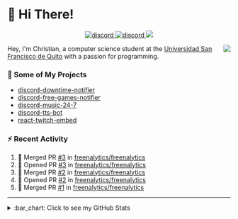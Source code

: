 # :wave: Hi There!

<p align="center">
  <a href="https://discord.gg/mhj3Zsv">
    <img alt="discord" src="https://img.shields.io/discord/730998659008823296.svg?label=&logo=discord&logoColor=ffffff&color=7389D8&labelColor=6A7EC2"/>
  </a>
  <a href="https://twitter.com/moonstar_x99">
    <img alt="discord" src="https://img.shields.io/twitter/follow/moonstar_x99?label=Follow%20Me%21&style=social"/>
  </a>
  <a href="https://badges.pufler.dev">
    <img src="https://badges.pufler.dev/visits/moonstar-x/moonstar-x?style=flat&logo=github">
  </a>
</p>

<img align="right" src="https://media.tenor.com/images/cb8fb20986aac7eef75c8ce6bc3997c0/tenor.gif" />

Hey, I'm Christian, a computer science student at the [Universidad San Francisco de Quito](http://www.usfq.edu.ec/Paginas/Inicio.aspx) with a passion for programming.

### :rocket: Some of My Projects

* [discord-downtime-notifier](https://github.com/moonstar-x/discord-downtime-notifier)
* [discord-free-games-notifier](https://github.com/moonstar-x/discord-free-games-notifier)
* [discord-music-24-7](https://github.com/moonstar-x/discord-music-24-7)
* [discord-tts-bot](https://github.com/moonstar-x/discord-tts-bot)
* [react-twitch-embed](https://github.com/moonstar-x/react-twitch-embed)

### :zap: Recent Activity

<!--START_SECTION:activity-->
1. 🎉 Merged PR [#3](https://github.com/freenalytics/freenalytics/pull/3) in [freenalytics/freenalytics](https://github.com/freenalytics/freenalytics)
2. 💪 Opened PR [#3](https://github.com/freenalytics/freenalytics/pull/3) in [freenalytics/freenalytics](https://github.com/freenalytics/freenalytics)
3. 🎉 Merged PR [#2](https://github.com/freenalytics/freenalytics/pull/2) in [freenalytics/freenalytics](https://github.com/freenalytics/freenalytics)
4. 💪 Opened PR [#2](https://github.com/freenalytics/freenalytics/pull/2) in [freenalytics/freenalytics](https://github.com/freenalytics/freenalytics)
5. 🎉 Merged PR [#1](https://github.com/freenalytics/freenalytics/pull/1) in [freenalytics/freenalytics](https://github.com/freenalytics/freenalytics)
<!--END_SECTION:activity-->

---

<details>
  <summary>
    :bar_chart: Click to see my GitHub Stats
  </summary>
  <p align="center">
    <br>
    <img alt="GitHub Stats" src="https://github-readme-stats.vercel.app/api?username=moonstar-x&count_private=true&show_icons=true&theme=dracula" />
    <br>
    <img alt="GitHub Top Languages" src="https://github-readme-stats.vercel.app/api/top-langs/?username=moonstar-x&layout=compact&theme=dracula" />
  </p>
</details>
